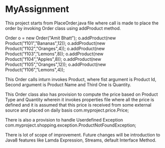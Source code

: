 # MyAssignment
This project starts from PlaceOrder.java file where call is made to place the order by invoking Order class using addProduct method.

 Order o = new Order("Amit Bhatt");
 o.addProduct(new Product("f101","Bananas",12));
 o.addProduct(new Product("f102","Oranges",4));
 o.addProduct(new Product("f103","Lemons",8));
 o.addProduct(new Product("f104","Apples",8));
 o.addProduct(new Product("f105","Oranges",12));
 o.addProduct(new Product("f106","Lemons",4));
        
This Order calls inturn invokes Product, where fist argument is Product Id, Second argument is Product Name and Third One is Quantity.

This Order class also has provision to compute the price based on Product Type and Quantity wherein it invokes properties file where all the price is defined and it is assumed that this price is received from some external source and placed on daily basis
com.myproject.price.Price;

There is also a provision to handle Userdefined Exception
com.myproject.shopping.exception.ProductNotFoundException;

There is lot of scope of improvement. Future changes will be introduction to Java8 features like Lamda Expression, Streams, default Interface Method.
